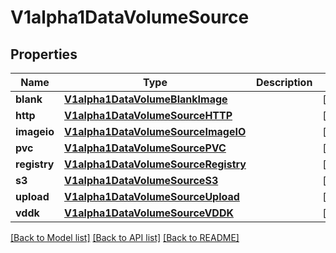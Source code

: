 # V1alpha1DataVolumeSource

## Properties
Name | Type | Description | Notes
------------ | ------------- | ------------- | -------------
**blank** | [**V1alpha1DataVolumeBlankImage**](V1alpha1DataVolumeBlankImage.md) |  | [optional] 
**http** | [**V1alpha1DataVolumeSourceHTTP**](V1alpha1DataVolumeSourceHTTP.md) |  | [optional] 
**imageio** | [**V1alpha1DataVolumeSourceImageIO**](V1alpha1DataVolumeSourceImageIO.md) |  | [optional] 
**pvc** | [**V1alpha1DataVolumeSourcePVC**](V1alpha1DataVolumeSourcePVC.md) |  | [optional] 
**registry** | [**V1alpha1DataVolumeSourceRegistry**](V1alpha1DataVolumeSourceRegistry.md) |  | [optional] 
**s3** | [**V1alpha1DataVolumeSourceS3**](V1alpha1DataVolumeSourceS3.md) |  | [optional] 
**upload** | [**V1alpha1DataVolumeSourceUpload**](V1alpha1DataVolumeSourceUpload.md) |  | [optional] 
**vddk** | [**V1alpha1DataVolumeSourceVDDK**](V1alpha1DataVolumeSourceVDDK.md) |  | [optional] 

[[Back to Model list]](../README.md#documentation-for-models) [[Back to API list]](../README.md#documentation-for-api-endpoints) [[Back to README]](../README.md)


